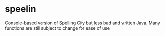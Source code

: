 # speelin
Console-based version of Spelling City but less bad and written Java.
Many functions are still subject to change for ease of use
